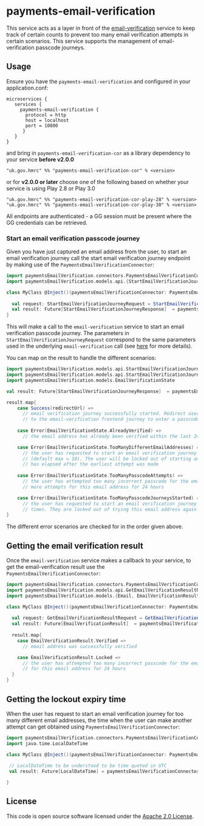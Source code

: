 
# payments-email-verification

This service acts as a layer in front of the [email-verification](https://github.com/hmrc/email-verification) service to
keep track of certain counts to prevent too many email verification attempts in certain scenarios. This service
supports the management of email-verification passcode journeys.

## Usage
Ensure you have the `payments-email-verification` and configured in your application.conf:
```
microservices {
   services {
     payments-email-verification {
       protocol = http
       host = localhost
       port = 10800
      } 
   }
} 
```
and bring in `payments-email-verification-cor` as a library dependency to your service **before v2.0.0**
```
"uk.gov.hmrc" %% "payments-email-verification-cor" % <version>
```
or for **v2.0.0 or later** choose one of the following based on whether your service is using Play 2.8 or Play 3.0
```
"uk.gov.hmrc" %% "payments-email-verification-cor-play-28" % <version>
"uk.gov.hmrc" %% "payments-email-verification-cor-play-30" % <version>
```



All endpoints are authenticated - a GG session must be present where the GG credentials can be retrieved.

### Start an email verification passcode journey
Given you have just captured an email address from the user, to start an email verification journey call the 
start email verification journey endpoint by making use of the `PaymentsEmailVerificationConnector`:
```scala
import paymentsEmailVerification.connectors.PaymentsEmailVerificationConnector
import paymentsEmailVerification.models.api.{StartEmailVerificationJourneyRequest, StartEmailVerificationJourneyResponse}

class MyClass @Inject()(paymentsEmailVerificationConnector: PaymentsEmailVerificationConnector) {
  
  val request: StartEmailVerificationJourneyRequest = StartEmailVerificationJourneyRequest(...)
  val result: Future[StartEmailVerificationJourneyResponse]  = paymentsEmailVerificationConnector.startEmailVerification(request)
}
```
This will make a call to the `email-verification` service to start an email verification passcode journey.  The 
parameters in `StartEmailVerificationJourneyRequest` 
correspond to the same parameters used in the underlying `email-verification` call (see 
[here](https://github.com/hmrc/email-verification#post-verify-email) for more details).

You can map on the result to handle the different scenarios:
```scala
import paymentsEmailVerification.models.api.StartEmailVerificationJourneyResponse.Success
import paymentsEmailVerification.models.api.StartEmailVerificationJourneyResponse.Error
import paymentsEmailVerification.models.EmailVerificationState

val result: Future[StartEmailVerificationJourneyResponse]  = paymentsEmailVerificationConnector.startEmailVerification(request)

result.map{
    case Success(redirectUrl) =>
      // email verification journey successfully started. Redirect user to `redirectUrl` - this should take the user 
      // to the email-verification frontend journey to enter a passcode
    
    case Error(EmailVerificationState.AlreadyVerified) =>
      // the email address has already been verified within the last 24 hours

    case Error(EmailVerificationState.TooManyDifferentEmailAddresses) =>
      // the user has requested to start an email verification journey for too many different email addresses 
      // (default max = 10). The user will be locked out of starting another passcode journey until 24 hours 
      // has elapsed after the earliest attempt was made
    
    case Error(EmailVerificationState.TooManyPasscodeAttempts) =>
      // the user has attempted too many incorrect passcode for the email address. They are not allowed any 
      // more attempts for this email address for 24 hours

    case Error(EmailVerificationState.TooManyPasscodeJourneysStarted) =>
      // the user has requested to start an email verification journey for the same email address too many 
      // times. They are locked out of trying this email address again for 24 hours
}
```
The different error scenarios are checked for in the order given above.

## Getting the email verification result
Once the `email-verification` service makes a callback to your service, to get the email-verification
result use the `PaymentsEmailVerificationConnector`:
```scala
import paymentsEmailVerification.connectors.PaymentsEmailVerificationConnector
import paymentsEmailVerification.models.api.GetEmailVerificationResultRequest
import paymentsEmailVerification.models.{Email, EmailVerificationResult}

class MyClass @Inject()(paymentsEmailVerificationConnector: PaymentsEmailVerificationConnector) {
  
  val request: GetEmailVerificationResultRequest = GetEmailVerificationResultRequest(Email("email@test.com"))
  val result: Future[EmailVerificationResult]  = paymentsEmailVerificationConnector.getEmailVerificationResult(request)
  
  result.map{
    case EmailVerificationResult.Verified =>
      // email address was successfully verified

    case EmailVerificationResult.Locked =>
      // the user has attempted too many incorrect passcode for the email address. They are not allowed any more attempts
      // for this email address for 24 hours
  }
}
```

## Getting the lockout expiry time
When the user has request to start an email verification journey for too many different email addresses, the time 
when the user can make another attempt can get obtained using
`PaymentsEmailVerificationConnector`:
```scala
import paymentsEmailVerification.connectors.PaymentsEmailVerificationConnector
import java.time.LocalDateTime

class MyClass @Inject()(paymentsEmailVerificationConnector: PaymentsEmailVerificationConnector) {
  
 // LocalDateTime to be understood to be time quoted in UTC 
 val result: Future[LocalDateTime] = paymentsEmailVerificationConnector.getEarliestCreatedAtTime()

}
```

## License

This code is open source software licensed under the [Apache 2.0 License]("http://www.apache.org/licenses/LICENSE-2.0.html").